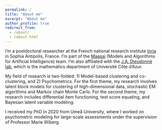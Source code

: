 ```yaml
---
permalink: /
title: "About me"
excerpt: "About me"
author_profile: true
redirect_from: 
  - /about/
  - /about.html
---
```


I’m a postdoctoral researcher at the French national research institute [Inria](https://inria.fr/en) in Sophia Antipolis, France. I’m part of the [Maasai](https://team.inria.fr/maasai/) (Models and Algorithms for Artificial Intelligence) team. I’m also affiliated with the [J.A. Dieudonné lab](https://math.unice.fr/laboratoire/pr%C3%A9sentation-du-laboratoire.html), which is the mathematics department of Université Côte d’Azur.

My field of research is two-folded: 1) Model-based clustering and co-clustering, and 2) Psychometrics. For the first theme, my research involves latent block models for clustering of high-dimensional data, stochastic EM algorithms and Markov chain Monte Carlo. For the second theme, my research includes differential item functioning, test score equating, and Bayesian latent variable modeling. 

I received my PhD in 2020 from Umeå University, where I worked on psychometric modeling for large-scale assessments under the supervision of Professor Marie Wiberg.





